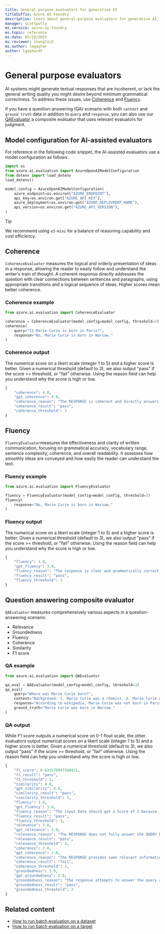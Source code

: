 ```yaml
---
title: General purpose evaluators for generative AI
titleSuffix: Azure AI Foundry
description: Learn about general-purpose evaluators for generative AI, including coherence, fluency, and question-answering composite evaluation.
manager: scottpolly
ms.service: azure-ai-foundry
ms.topic: reference
ms.date: 05/19/2025
ms.reviewer: changliu2
ms.author: lagayhar
author: lgayhardt
---
```


# General purpose evaluators

AI systems might generate textual responses that are incoherent, or lack the general writing quality you might desire beyond minimum grammatical correctness. To address these issues, use [Coherence](#coherence) and [Fluency](#fluency).

If you have a question-answering (QA) scenario with both `context` and `ground truth` data in addition to `query` and `response`, you can also use our [QAEvaluator](#question-answering-composite-evaluator) a composite evaluator that uses relevant evaluators for judgment.

## Model configuration for AI-assisted evaluators

For reference in the following code snippet, the AI-assisted evaluators use a model configuration as follows:

```python
import os
from azure.ai.evaluation import AzureOpenAIModelConfiguration
from dotenv import load_dotenv
load_dotenv()

model_config = AzureOpenAIModelConfiguration(
    azure_endpoint=os.environ["AZURE_ENDPOINT"],
    api_key=os.environ.get["AZURE_API_KEY"],
    azure_deployment=os.environ.get("AZURE_DEPLOYMENT_NAME"),
    api_version=os.environ.get("AZURE_API_VERSION"),
)
```

> [!TIP]
> We recommend using `o3-mini` for a balance of reasoning capability and cost efficiency.

## Coherence

`CoherenceEvaluator` measures the logical and orderly presentation of ideas in a response, allowing the reader to easily follow and understand the writer's train of thought. A coherent response directly addresses the question with clear connections between sentences and paragraphs, using appropriate transitions and a logical sequence of ideas. Higher scores mean better coherence.

### Coherence example

```python
from azure.ai.evaluation import CoherenceEvaluator

coherence = CoherenceEvaluator(model_config=model_config, threshold=3)
coherence(
    query="Is Marie Curie is born in Paris?", 
    response="No, Marie Curie is born in Warsaw."
)
```

### Coherence output

The numerical score on a likert scale (integer 1 to 5) and a higher score is better. Given a numerical threshold (default to 3), we also output "pass" if the score >= threshold, or "fail" otherwise. Using the reason field can help you understand why the score is high or low.

```python
{
    "coherence": 4.0,
    "gpt_coherence": 4.0,
    "coherence_reason": "The RESPONSE is coherent and directly answers the QUERY with relevant information, making it easy to follow and understand.",
    "coherence_result": "pass",
    "coherence_threshold": 3
}
```

## Fluency

`FluencyEvaluator`measures the effectiveness and clarity of written communication, focusing on grammatical accuracy, vocabulary range, sentence complexity, coherence, and overall readability. It assesses how smoothly ideas are conveyed and how easily the reader can understand the text.

### Fluency example

```python
from azure.ai.evaluation import FluencyEvaluator

fluency = FluencyEvaluator(model_config=model_config, threshold=3)
fluency(
    response="No, Marie Curie is born in Warsaw."
)
```

### Fluency output

The numerical score on a likert scale (integer 1 to 5) and a higher score is better. Given a numerical threshold (default to 3), we also output "pass" if the score >= threshold, or "fail" otherwise. Using the reason field can help you understand why the score is high or low.

```python
{
    "fluency": 3.0,
    "gpt_fluency": 3.0,
    "fluency_reason": "The response is clear and grammatically correct, but it lacks complexity and variety in sentence structure, which is why it fits the \"Competent Fluency\" level.",
    "fluency_result": "pass",
    "fluency_threshold": 3
}
```

## Question answering composite evaluator

`QAEvaluator` measures comprehensively various aspects in a question-answering scenario:

- Relevance
- Groundedness
- Fluency
- Coherence
- Similarity
- F1 score

### QA example

```python
from azure.ai.evaluation import QAEvaluator

qa_eval = QAEvaluator(model_config=model_config, threshold=3)
qa_eval(
    query="Where was Marie Curie born?", 
    context="Background: 1. Marie Curie was a chemist. 2. Marie Curie was born on November 7, 1867. 3. Marie Curie is a French scientist.",
    response="According to wikipedia, Marie Curie was not born in Paris but in Warsaw.",
    ground_truth="Marie Curie was born in Warsaw."
)
```

### QA output

While F1 score outputs a numerical score on 0-1 float scale, the other evaluators output numerical scores on a likert scale (integer 1 to 5) and a higher score is better. Given a numerical threshold (default to 3), we also output "pass" if the score >= threshold, or "fail" otherwise. Using the reason field can help you understand why the score is high or low.

```python
{
    "f1_score": 0.631578947368421,
    "f1_result": "pass",
    "f1_threshold": 3,
    "similarity": 4.0,
    "gpt_similarity": 4.0,
    "similarity_result": "pass",
    "similarity_threshold": 3,
    "fluency": 3.0,
    "gpt_fluency": 3.0,
    "fluency_reason": "The input Data should get a Score of 3 because it clearly conveys an idea with correct grammar and adequate vocabulary, but it lacks complexity and variety in sentence structure.",
    "fluency_result": "pass",
    "fluency_threshold": 3,
    "relevance": 3.0,
    "gpt_relevance": 3.0,
    "relevance_reason": "The RESPONSE does not fully answer the QUERY because it fails to explicitly state that Marie Curie was born in Warsaw, which is the key detail needed for a complete understanding. Instead, it only negates Paris, which does not fully address the question.",
    "relevance_result": "pass",
    "relevance_threshold": 3,
    "coherence": 2.0,
    "gpt_coherence": 2.0,
    "coherence_reason": "The RESPONSE provides some relevant information but lacks a clear and logical structure, making it difficult to follow. It does not directly answer the question in a coherent manner, which is why it falls into the \"Poorly Coherent Response\" category.",
    "coherence_result": "fail",
    "coherence_threshold": 3,
    "groundedness": 3.0,
    "gpt_groundedness": 3.0,
    "groundedness_reason": "The response attempts to answer the query about Marie Curie's birthplace but includes incorrect information by stating she was not born in Paris, which is irrelevant. It does provide the correct birthplace (Warsaw), but the misleading nature of the response affects its overall groundedness. Therefore, it deserves a score of 3.",
    "groundedness_result": "pass",
    "groundedness_threshold": 3
}
```

## Related content

- [How to run batch evaluation on a dataset](../../how-to/develop/evaluate-sdk.md#local-evaluation-on-test-datasets-using-evaluate)  
- [How to run batch evaluation on a target](../../how-to/develop/evaluate-sdk.md#local-evaluation-on-a-target)
